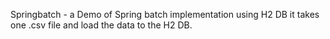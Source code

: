 Springbatch - a Demo of Spring batch implementation using H2 DB it takes one .csv file and load the data to the H2 DB.